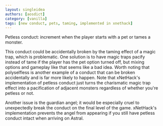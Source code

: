 ```yaml
---
layout: singleidea
authors: [aosdict]
category: [vanilla]
tags: [new conduct, pets, taming, implemented in xnethack]
---
```

Petless conduct: increment when the player starts with a pet or tames a monster.

This conduct could be accidentally broken by the taming effect of a magic trap, which is problematic. One solution is to have magic traps pacify instead of tame if the player has the pet option turned off, but mixing options and gameplay like that seems like a bad idea. Worth noting that polyselfless is another example of a conduct that can be broken accidentally and is far more likely to happen. Note that xNetHack's implementation of petless conduct just turns the charismatic magic trap effect into a pacification of adjacent monsters regardless of whether you're petless or not.

Another issue is the guardian angel; it would be especially cruel to unexpectedly break the conduct on the final level of the game. xNetHack's implementation prevents the angel from appearing if you still have petless conduct intact when arriving on Astral.
